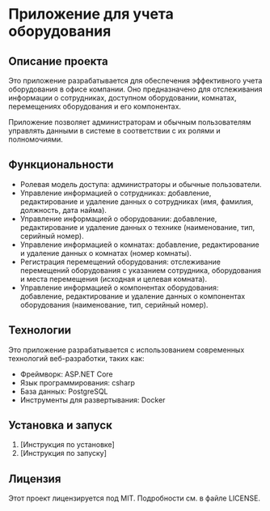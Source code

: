 # Приложение для учета оборудования

## Описание проекта

Это приложение разрабатывается для обеспечения эффективного учета оборудования в офисе компании. Оно предназначено для отслеживания информации о сотрудниках, доступном оборудовании, комнатах, перемещениях оборудования и его компонентах.

Приложение позволяет администраторам и обычным пользователям управлять данными в системе в соответствии с их ролями и полномочиями.

## Функциональности

- Ролевая модель доступа: администраторы и обычные пользователи.
- Управление информацией о сотрудниках: добавление, редактирование и удаление данных о сотрудниках (имя, фамилия, должность, дата найма).
- Управление информацией о оборудовании: добавление, редактирование и удаление данных о технике (наименование, тип, серийный номер).
- Управление информацией о комнатах: добавление, редактирование и удаление данных о комнатах (номер комнаты).
- Регистрация перемещений оборудования: отслеживание перемещений оборудования с указанием сотрудника, оборудования и места перемещения (исходная и целевая комната).
- Управление информацией о компонентах оборудования: добавление, редактирование и удаление данных о компонентах оборудования (наименование, тип, серийный номер).

## Технологии

Это приложение разрабатывается с использованием современных технологий веб-разработки, таких как:

- Фреймворк: ASP.NET Core
- Язык программирования: csharp
- База данных: PostgreSQL
- Инструменты для развертывания: Docker

## Установка и запуск

1. [Инструкция по установке]
2. [Инструкция по запуску]


## Лицензия

Этот проект лицензируется под MIT. Подробности см. в файле LICENSE.

